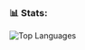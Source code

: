 ### :bar_chart: Stats:
![Top Languages](https://github-readme-stats.vercel.app/api/top-langs/?username=JGBRANDS&show_icons=true&theme=radical)
